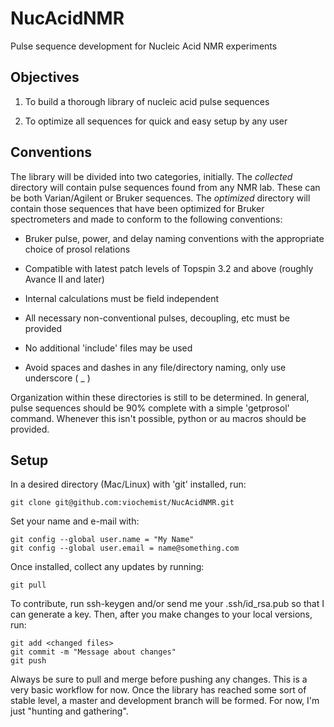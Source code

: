 # NucAcidNMR
Pulse sequence development for Nucleic Acid NMR experiments

Objectives
----------

1) To build a thorough library of nucleic acid pulse sequences

2) To optimize all sequences for quick and easy setup by any user

Conventions
-----------

The library will be divided into two categories, initially. The *collected* 
directory will contain pulse sequences found from any NMR lab. These can be
both Varian/Agilent or Bruker sequences. The *optimized* directory will contain
those sequences that have been optimized for Bruker spectrometers and made to 
conform to the following conventions:

 - Bruker pulse, power, and delay naming conventions with the appropriate choice
 of prosol relations
 
 - Compatible with latest patch levels of Topspin 3.2 and above (roughly Avance II and later)
 
 - Internal calculations must be field independent
 
 - All necessary non-conventional pulses, decoupling, etc must be provided
 
 - No additional 'include' files may be used
 
 - Avoid spaces and dashes in any file/directory naming, only use underscore ( _ )
 
Organization within these directories is still to be determined. In general, pulse
sequences should be 90% complete with a simple 'getprosol' command. Whenever this
isn't possible, python or au macros should be provided. 

Setup
-----

In a desired directory (Mac/Linux) with 'git' installed, run:

	git clone git@github.com:viochemist/NucAcidNMR.git

Set your name and e-mail with:

	git config --global user.name = "My Name"
	git config --global user.email = name@something.com
	
Once installed, collect any updates by running:

	git pull

To contribute, run ssh-keygen and/or send me your .ssh/id_rsa.pub so that I can
generate a key. Then, after you make changes to your local versions, run:

	git add <changed files>
	git commit -m "Message about changes"
	git push

Always be sure to pull and merge before pushing any changes.  This is a very basic 
workflow for now. Once the library has reached some sort of stable level, a master
and development branch will be formed. For now, I'm just "hunting and gathering".




